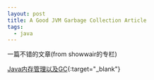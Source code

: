 ```yaml
---
layout: post
title: A Good JVM Garbage Collection Article
tags:
  - java
---
```

一篇不错的文章(from showwair的专栏)

[Java内存管理以及GC](http://blog.csdn.net/showwair/article/details/7541471){:target="_blank"}

<!--more-->
